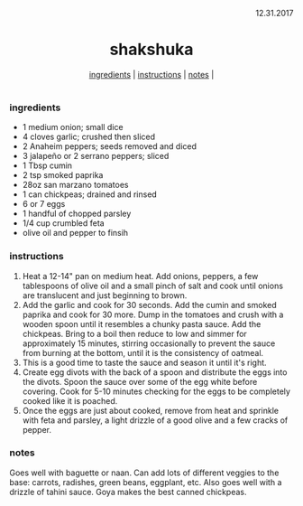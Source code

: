 <p align="right">12.31.2017</p>

<h1 align="center">shakshuka</h1>

<div align="center">
  <a href="#ingredients">ingredients</a> | 
  <a href="#instructions">instructions</a> | 
  <a href="#notes">notes</a> | 
</div>
<br>

### ingredients
- 1 medium onion; small dice
- 4 cloves garlic; crushed then sliced
- 2 Anaheim peppers; seeds removed and diced
- 3 jalapeño or 2 serrano peppers; sliced
- 1 Tbsp cumin
- 2 tsp smoked paprika
- 28oz san marzano tomatoes
- 1 can chickpeas; drained and rinsed
- 6 or 7 eggs
- 1 handful of chopped parsley
- 1/4 cup crumbled feta
- olive oil and pepper to finsih

### instructions
1. Heat a 12-14" pan on medium heat. Add onions, peppers, a few tablespoons of olive oil and a small pinch of salt and 
cook until onions are translucent and just beginning to brown. 
1. Add the garlic and cook for 30 seconds. Add the cumin and smoked paprika and cook for 30 more. Dump in the tomatoes
and crush with a wooden spoon until it resembles a chunky pasta sauce. Add the chickpeas. Bring to a boil then reduce to low and simmer 
for approximately 15 minutes, stirring occasionally to prevent the sauce from burning at the bottom, until it is the 
consistency of oatmeal. 
1. This is a good time to taste the sauce and season it until it's right. 
1. Create egg divots with the back of a spoon and distribute the eggs into the divots. Spoon the sauce over some of the 
egg white before covering. Cook for 5-10 minutes checking for the eggs to be completely cooked like it is poached. 
1. Once the eggs are just about cooked, remove from heat and sprinkle with feta and parsley, a light drizzle of a good 
olive and a few cracks of pepper.

### notes
Goes well with baguette or naan.  Can add lots of different veggies to the base: carrots, radishes, green beans, 
eggplant, etc. Also goes well with a drizzle of tahini sauce.  Goya makes the best canned chickpeas. 



